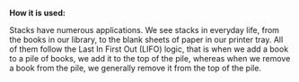 **How it is used:**

Stacks have numerous applications. We see stacks in everyday life, from the books in our library,
to the blank sheets of paper in our printer tray. All of them follow the Last In First Out (LIFO) logic,
that is when we add a book to a pile of books, we add it to the top of the pile, whereas when we remove a book from
the pile, we generally remove it from the top of the pile.
